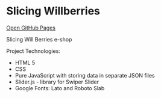 # Slicing Willberries
[Open GitHub Pages](http://smeshchankin.github.io/slicing-willberries)

Slicing Will Berries e-shop

Project Technologies:
* HTML 5
* CSS
* Pure JavaScript with storing data in separate JSON files
* Slider.js - library for Swiper Slider
* Google Fonts: Lato and Roboto Slab